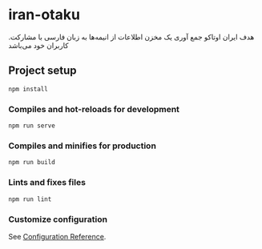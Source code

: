 # iran-otaku
.هدف ایران اوتاکو جمع آوری یک مخزن اطلاعات از انیمه‌ها به زبان فارسی با مشارکت کاربران خود می‌باشد

## Project setup
```
npm install
```

### Compiles and hot-reloads for development
```
npm run serve
```

### Compiles and minifies for production
```
npm run build
```

### Lints and fixes files
```
npm run lint
```

### Customize configuration
See [Configuration Reference](https://cli.vuejs.org/config/).
